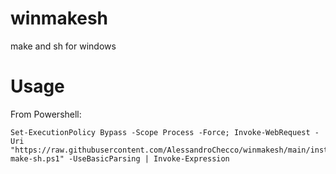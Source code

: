 # winmakesh
make and sh for windows

# Usage
From Powershell:
```
Set-ExecutionPolicy Bypass -Scope Process -Force; Invoke-WebRequest -Uri "https://raw.githubusercontent.com/AlessandroChecco/winmakesh/main/install-make-sh.ps1" -UseBasicParsing | Invoke-Expression
```
